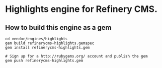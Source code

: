 # Highlights engine for Refinery CMS.

## How to build this engine as a gem

    cd vendor/engines/highlights
    gem build refinerycms-highlights.gemspec
    gem install refinerycms-highlights.gem
    
    # Sign up for a http://rubygems.org/ account and publish the gem
    gem push refinerycms-highlights.gem